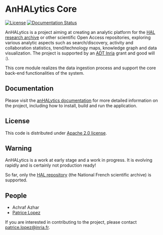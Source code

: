 # AnHALytics Core

[![License](http://img.shields.io/:license-apache-blue.svg)](http://www.apache.org/licenses/LICENSE-2.0.html)
[![Documentation Status](https://readthedocs.org/projects/anhalytics/badge/?version=latest)](https://readthedocs.org/projects/anhalytics/?badge=latest)

AnHALytics is a project aiming at creating an analytic platform for the [HAL research archive](https://hal.archives-ouvertes.fr) or other scientific Open Access repositories, exploring various analytic aspects such as search/discovery, activity and collaboration statistics, trend/technology maps, knowledge graph and data visualization. The project is supported by an [ADT Inria](http://www.inria.fr/en/research/research-teams/technological-development-at-inria) grant and good will :). 

This core module realizes the data ingestion process and support the core back-end functionalities of the system. 

## Documentation

Please visit the [anHALytics documentation](http://anHALytics.readthedocs.io) for more detailed information on the project, including how to install, build and run the application.

## License

This code is distributed under [Apache 2.0 license](http://www.apache.org/licenses/LICENSE-2.0). 

## Warning

AnHALytics is a work at early stage and a work in progress. It is evolving rapidly and is certainly not production ready! 

So far, only the [HAL repository](https://hal.archives-ouvertes.fr/?lang=en) (the National French scientific archive) is supported.

## People

- Achraf Azhar
- [Patrice Lopez](https://github.com/kermitt2) 

If you are interested in contributing to the project, please contact <patrice.lopez@inria.fr>.